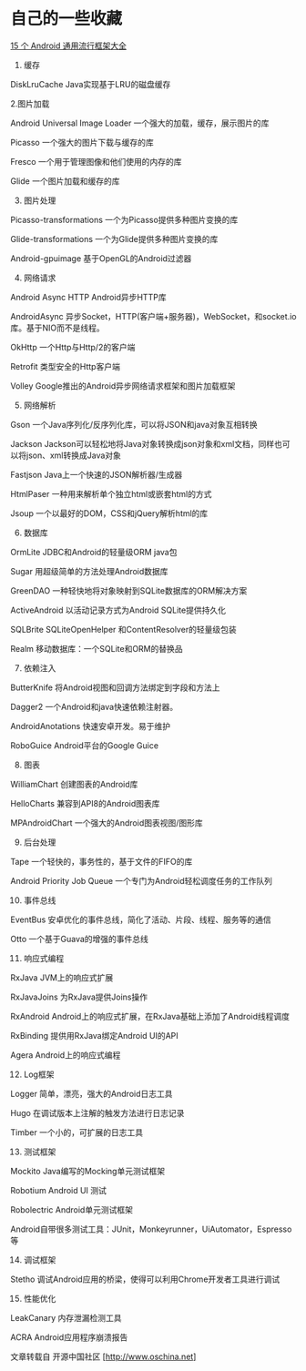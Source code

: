 # 自己的一些收藏

[15 个 Android 通用流行框架大全](http://www.oschina.net/news/73836/15-android-general-popular-frameworks)
1. 缓存

DiskLruCache    Java实现基于LRU的磁盘缓存

2.图片加载

Android Universal Image Loader  一个强大的加载，缓存，展示图片的库

Picasso 一个强大的图片下载与缓存的库

Fresco  一个用于管理图像和他们使用的内存的库

Glide   一个图片加载和缓存的库

3. 图片处理

Picasso-transformations 一个为Picasso提供多种图片变换的库

Glide-transformations   一个为Glide提供多种图片变换的库

Android-gpuimage    基于OpenGL的Android过滤器

4. 网络请求

Android Async HTTP  Android异步HTTP库

AndroidAsync    异步Socket，HTTP(客户端+服务器)，WebSocket，和socket.io库。基于NIO而不是线程。

OkHttp  一个Http与Http/2的客户端

Retrofit    类型安全的Http客户端

Volley  Google推出的Android异步网络请求框架和图片加载框架

5. 网络解析

Gson    一个Java序列化/反序列化库，可以将JSON和java对象互相转换

Jackson Jackson可以轻松地将Java对象转换成json对象和xml文档，同样也可以将json、xml转换成Java对象

Fastjson    Java上一个快速的JSON解析器/生成器

HtmlPaser   一种用来解析单个独立html或嵌套html的方式

Jsoup   一个以最好的DOM，CSS和jQuery解析html的库

6. 数据库

OrmLite JDBC和Android的轻量级ORM java包

Sugar   用超级简单的方法处理Android数据库

GreenDAO    一种轻快地将对象映射到SQLite数据库的ORM解决方案

ActiveAndroid   以活动记录方式为Android SQLite提供持久化

SQLBrite    SQLiteOpenHelper 和ContentResolver的轻量级包装

Realm   移动数据库：一个SQLite和ORM的替换品

7. 依赖注入

ButterKnife 将Android视图和回调方法绑定到字段和方法上

Dagger2 一个Android和java快速依赖注射器。

AndroidAnotations   快速安卓开发。易于维护

RoboGuice   Android平台的Google Guice

8. 图表

WilliamChart    创建图表的Android库

HelloCharts 兼容到API8的Android图表库

MPAndroidChart  一个强大的Android图表视图/图形库

9. 后台处理

Tape    一个轻快的，事务性的，基于文件的FIFO的库

Android Priority Job Queue  一个专门为Android轻松调度任务的工作队列

10. 事件总线

EventBus    安卓优化的事件总线，简化了活动、片段、线程、服务等的通信

Otto    一个基于Guava的增强的事件总线

11. 响应式编程

RxJava  JVM上的响应式扩展

RxJavaJoins 为RxJava提供Joins操作

RxAndroid   Android上的响应式扩展，在RxJava基础上添加了Android线程调度

RxBinding   提供用RxJava绑定Android UI的API

Agera   Android上的响应式编程

12. Log框架

Logger  简单，漂亮，强大的Android日志工具

Hugo    在调试版本上注解的触发方法进行日志记录

Timber  一个小的，可扩展的日志工具

13. 测试框架

Mockito Java编写的Mocking单元测试框架

Robotium    Android UI 测试

Robolectric Android单元测试框架

Android自带很多测试工具：JUnit，Monkeyrunner，UiAutomator，Espresso等

14. 调试框架

Stetho  调试Android应用的桥梁，使得可以利用Chrome开发者工具进行调试

15. 性能优化

LeakCanary  内存泄漏检测工具

ACRA  Android应用程序崩溃报告

文章转载自 开源中国社区 [http://www.oschina.net]
